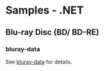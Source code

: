 # Samples - .NET

## Blu-ray Disc (BD/ BD-RE)

### bluray-data

See [bluray-data](./bluray-data) for details.

